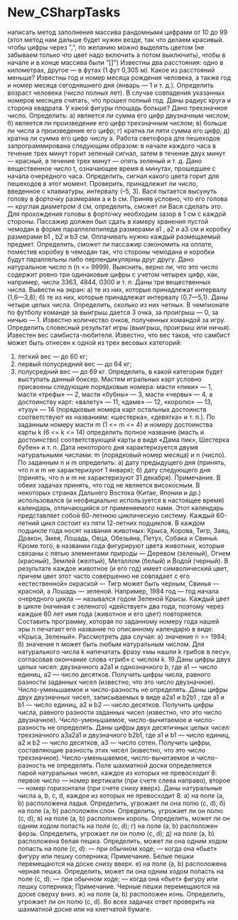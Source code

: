 # New_CSharpTasks

написать метод заполнения массива рандомными цифрами от 10 до 99 (этот метод нам дальше будет нужен везде, так что делаем красивый. чтобы цифры через ",",
по желанию можно выделять цветом (не забываем только что цвет надо включить а потом выключить), чтобы в начале и в конце массива были "[]")
Известны два расстояния: одно в километрах, другое — в футах (1 фут 0,305 м). Какое из расстояний меньше?
Известны год и номер месяца рождения человека, а также год и номер месяца сегодняшнего дня (январь — 1 и т. д.).
Определить возраст человека (число полных лет). В случае совпадения указанных номеров месяцев считать, что прошел полный год.
Даны радиус круга и сторона квадрата. У какой фигуры площадь больше?
Дано трехзначное число. Определить:
а) является ли сумма его цифр двузначным числом;
б) является ли произведение его цифр трехзначным числом;
в) больше ли числа а произведение его цифр;
г) кратна ли пяти сумма его цифр;
д) кратна ли сумма его цифр числу а.
Работа светофора для пешеходов запрограммирована следующим образом: в начале каждого часа в течение трех минут горит зеленый сигнал,
затем в течение двух минут — красный, в течение трех минут — опять зеленый и т. д. Дано вещественное число t, означающее время в минутах, 
прошедшее с начала очередного часа. Определить, сигнал какого цвета горит для пешеходов в этот момент.
Проверить, принадлежит ли число, введенное с клавиатуры, интервалу (–5, 3).
Вася пытается высунуть голову в форточку размерами a и b см. Приняв условно, что его голова — круглая диаметром d см,
определить, сможет ли Вася сделать это. Для прохождения головы в форточку необходим зазор в 1 см с каждой стороны.
Пассажир должен был сдать в камеру хранения пустой чемодан в форме параллелепипеда размерами a1 , a2 и a3 см и
коробку размерами b1 , b2 и b3 см. Оплачивать нужно каждый размещаемый предмет. Определить, сможет ли пассажир сэкономить на оплате, 
поместив коробку в чемодан так, что стороны чемодана и коробки будут параллельны либо перпендикулярны друг другу.
Дано натуральное число n (n <= 9999). Выяснить, верно ли, что это число содержит ровно три одинаковые цифры с учетом четырех цифр,
как, например, числа 3363, 4844, 0300 и т. п.
Даны три вещественных числа. Вывести на экран:
а) те из них, которые принадлежат интервалу (1,6—3,8);
б) те из них, которые принадлежат интервалу (0,7—5,1).
Даны четыре целых числа. Определить, сколько из них четных.
В чемпионате по футболу команде за выигрыш дается 3 очка, за проигрыш — 0, за ничью — 1. Известно количество очков, полученных командой за игру.
Определить словесный результат игры (выигрыш, проигрыш или ничья).
Известен вес самбиста-любителя. Известно, что вес таков, что самбист может быть отнесен к одной из трех весовых категорий:
1) легкий вес — до 60 кг;
2) первый полусредний вес — до 64 кг;
3) полусредний вес — до 69 кг.
Определить, в какой категории будет выступать данный боксер.
Мастям игральных карт условно присвоены следующие порядковые номера: масти «пики» — 1, масти «трефы» — 2, масти «бубны» — 3,
масти «червы» — 4, а достоинству карт: «валету» — 11, «даме» — 12, «королю» — 13, «тузу» — 14 
(порядковые номера карт остальных достоинств соответствуют их названиям: «шестерка», «девятка» и т. п.). 
По заданным номеру масти m (1 <= m <= 4) и номеру достоинства карты k (6 <= k <= 14) определить полное название 
(масть и достоинство) соответствующей карты в виде «Дама пик», Шестерка бубен» и т. п.
Дата некоторого дня характеризуется двумя натуральными числами: m (порядковый номер месяца) и n (число). По заданным n и m определить:
а) дату предыдущего дня (принять, что n и m не характеризуют 1 января);
б) дату следующего дня (принять, что n и m не характеризуют 31 декабря).
Примечание. В обеих задачах принять, что год не является високосным.
В некоторых странах Дальнего Востока (Китае, Японии и др.) использовался (и неофициально используется в настоящее время) календарь,
отличающийся от применяемого нами. Этот календарь представляет собой 60-летнюю циклическую систему. 
Каждый 60-летний цикл состоит из пяти 12-летних подциклов. В каждом подцикле года носят названия животных: 
Крыса, Корова, Тигр, Заяц, Дракон, Змея, Лошадь, Овца, Обезьяна, Петух, Собака и Свинья. 
Кроме того, в названии года фигурируют цвета животных, которые связаны с пятью элементами природы — Деревом (зеленый), 
Огнем (красный), Землей (желтый), Металлом (белый) и Водой (черный). В результате  каждое животное (и его год) имеет символический цвет, 
причем цвет этот часто совершенно не совпадает с его «естественной» окраской — Тигр может быть черным, Свинья — красной, а Лошадь — зеленой. 
Например, 1984 год — год начала очередного цикла — назывался годом Зеленой Крысы. Каждый цвет в цикле (начиная с зеленого) «действует» два года, 
поэтому через каждые 60 лет имя года (животное и его цвет) повторяется. Составить программу, которая по заданному номеру года нашей эры n печатает 
его название по описанному календарю в виде: «Крыса, Зеленый». Рассмотреть два случая:
а) значение n >= 1984;
б) значение n может быть любым натуральным числом.
Для натурального числа k напечатать фразу «мы нашли k грибов в лесу», согласовав окончание слова «гриб» с числом k.
19.Даны цифры двух целых чисел: двузначного a2a1 и однозначного b, где a1 — число единиц, a2 — число десятков. 
Получить цифры числа, равного разности заданных чисел (известно, что это число двузначное). Число-уменьшаемое и число-разность не определять.
Даны цифры двух двузначных чисел, записываемых в виде a2a1 и b2b1 , где a1 и b1 — число единиц, a2 и b2 — число десятков.
Получить цифры числа, равного разности заданных чисел (известно, что это число двузначное). 
Число-уменьшаемое, число-вычитаемое и число-разность не определять.
Даны цифры двух десятичных целых чисел: трехзначного a3a2a1 и двузначного b2b1, где a1 и b1 — число единиц,
a2 и b2 — число десятков, a3 — число сотен. Получить цифры, составляющие разность этих чисел (известно, что это число трехзначное). 
Число-уменьшаемое, число-вычитаемое и число-разность не определять.
Поле шахматной доски определяется парой натуральных чисел, каждое из которых не превосходит 8: первое число — номер вертикали (при счете слева направо), второе — номер горизонтали (при счете снизу вверх). Даны натуральные числа a, b, c, d, каждое из которых не превосходит 8.
а) на поле (a, b) расположена ладья. Определить, угрожает ли она полю (c, d);
б) на поле (a, b) расположен слон. Определить, угрожает ли он полю (c, d);
в) на поле (a, b) расположен король. Определить, может ли он одним ходом попасть на поле (c, d);
г) на поле (a, b) расположен ферзь. Определить, угрожает ли он полю (c, d);
д) на поле (a, b) расположена белая пешка. Определить, может ли она одним ходом попасть на поле (c, d):
— при обычном ходе;
— когда она «бьет» фигуру или пешку соперника;
Примечание. Белые пешки перемещаются на доске снизу вверх.
е) на поле (a, b) расположена черная пешка. Определить, может ли она одним ходом попасть на поле (c, d):
— при обычном ходе;
— когда она «бьет» фигуру или пешку соперника;
Примечание. Черные пешки перемещаются на доске сверху вниз.
ж) на поле (a, b) расположен конь. Определить, угрожает ли он полю (c, d).
Во всех задачах ответ проверить на шахматной доске или на клетчатой бумаге.
